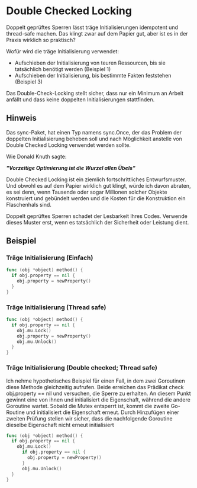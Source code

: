# Double Checked Locking

Doppelt geprüftes Sperren lässt träge Initialisierungen idempotent und thread-safe machen. Das klingt zwar auf dem Papier gut, aber ist es in der Praxis wirklich so praktisch?

Wofür wird die träge Initialisierung verwendet:

* Aufschieben der Initialisierung von teuren Ressourcen, bis sie tatsächlich benötigt werden (Beispiel 1)
* Aufschieben der Initialisierung, bis bestimmte Fakten feststehen (Beispiel 3)

Das Double-Check-Locking stellt sicher, dass nur ein Minimum an Arbeit anfällt und dass keine doppelten Initialisierungen stattfinden.

## Hinweis

Das sync-Paket, hat einen Typ namens sync.Once, der das Problem der doppelten Initialisierung beheben soll und nach Möglichkeit anstelle von Double Checked Locking verwendet werden sollte.

Wie Donald Knuth sagte:

***"Vorzeitige Optimierung ist die Wurzel allen Übels"***

Double Checked Locking ist ein ziemlich fortschrittliches Entwurfsmuster. Und obwohl es auf dem Papier wirklich gut klingt, würde ich davon abraten, es sei denn, wenn Tausende oder sogar Millionen solcher Objekte konstruiert und gebündelt werden und die Kosten für die Konstruktion ein Flaschenhals sind.

Doppelt geprüftes Sperren schadet der Lesbarkeit Ihres Codes. Verwende dieses Muster erst, wenn es tatsächlich der Sicherheit oder Leistung dient.

## Beispiel

### Träge Initialisierung (Einfach)

```go
func (obj *object) method() {
  if obj.property == nil {
    obj.property = newProperty()
  }
}
```

### Träge Initialisierung (Thread safe)

```go
func (obj *object) method() {
  if obj.property == nil {
    obj.mu.Lock()
    obj.property = newProperty()
    obj.mu.Unlock()
  }
}
```

### Träge Initialisierung (Double checked; Thread safe)

Ich nehme hypothetisches Beispiel für einen Fall, in dem zwei Goroutinen diese Methode gleichzeitig aufrufen. Beide erreichen das Prädikat check obj.property == nil und versuchen, die Sperre zu erhalten. An diesem Punkt gewinnt eine von ihnen und initialisiert die Eigenschaft, während die andere Goroutine wartet. Sobald die Mutex entsperrt ist, kommt die zweite Go-Routine und initialisiert die Eigenschaft erneut. Durch Hinzufügen einer zweiten Prüfung stellen wir sicher, dass die nachfolgende Goroutine dieselbe Eigenschaft nicht erneut initialisiert

```go
func (obj *object) method() {
  if obj.property == nil {
    obj.mu.Lock()
      if obj.property == nil {
        obj.property = newProperty()
      }
      obj.mu.Unlock()
  }
}
```
